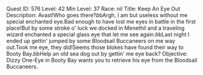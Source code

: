 Quest ID: 576
Level: 42
Min Level: 37
Race: nil
Title: Keep An Eye Out
Description: Avast!Who goes there?$b$bArgh, I am but useless without me special enchanted eye.Bad enough to have lost me eyes in battle in the first place!But by some stroke o' luck we docked in Menethil and a traveling wizard enchanted a special glass eye that let me see again.$b$bLast night I ended up gettin' jumped by some Bloodsail Buccaneers on me way out.Took me eye, they did!Seems those blokes have found their way to Booty Bay.$b$bHelp an old sea dog out by gettin' me eye back?
Objective: Dizzy One-Eye in Booty Bay wants you to retrieve his eye from the Bloodsail Buccaneers.
